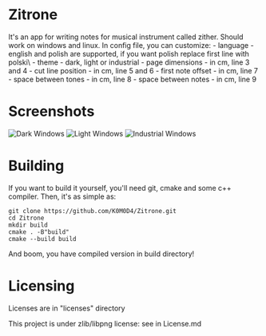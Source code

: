 # Zitrone
It's an app for writing notes for musical instrument called zither.
Should work on windows and linux.
In config file, you can customize:
    - language - english and polish are supported, if you want polish replace first line with polski\\
    - theme - dark, light or industrial
    - page dimensions - in cm, line 3 and 4
    - cut line position - in cm, line 5 and 6
    - first note offset - in cm, line 7
    - space between tones - in cm, line 8
    - space between notes - in cm, line 9
# Screenshots
![Dark Windows](screenshots/dark.jpg)
![Light Windows](screenshots/light.jpg)
![Industrial Windows](screenshots/industrial.jpg)
# Building
If you want to build it yourself, you'll need git, cmake and some c++ compiler.
Then, it's as simple as:
```
git clone https://github.com/K0M0D4/Zitrone.git
cd Zitrone
mkdir build
cmake . -B"build"
cmake --build build
```
And boom, you have compiled version in build directory!
# Licensing
Licenses are in "licenses" directory

This project is under zlib/libpng license: see in License.md